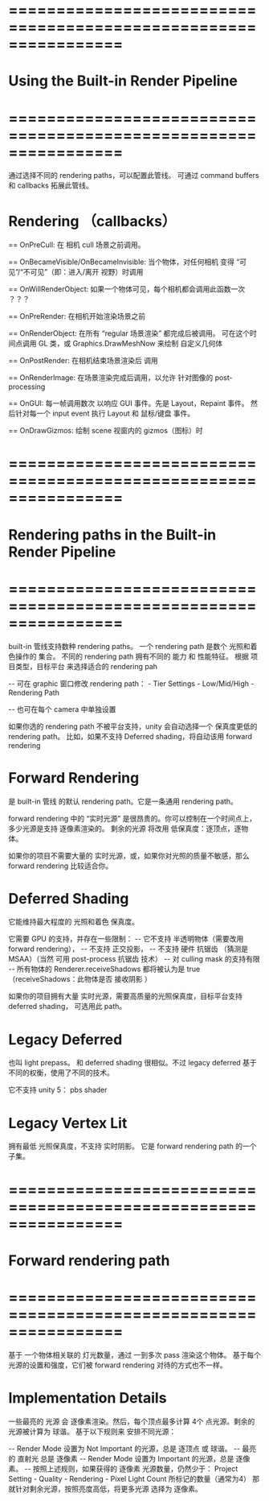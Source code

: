 # ================================================================ #
#        Using the Built-in Render Pipeline
# ================================================================ #

通过选择不同的 rendering paths，可以配置此管线。
可通过 command buffers 和 callbacks 拓展此管线。

# Rendering （callbacks）
== OnPreCull: 
    在 相机 cull 场景之前调用。

== OnBecameVisible/OnBecameInvisible:
    当个物体，对任何相机 变得 “可见”/“不可见”（即：进入/离开 视野）时调用

== OnWillRenderObject:
    如果一个物体可见，每个相机都会调用此函数一次 ？？？

== OnPreRender:
    在相机开始渲染场景之前

== OnRenderObject: 
    在所有 “regular 场景渲染” 都完成后被调用。
    可在这个时间点调用 GL 类，或 Graphics.DrawMeshNow 来绘制 自定义几何体

== OnPostRender: 
    在相机结束场景渲染后 调用

== OnRenderImage: 
    在场景渲染完成后调用，以允许 针对图像的 post-processing

== OnGUI:
    每一帧调用数次 以响应 GUI 事件。先是 Layout，Repaint 事件。
    然后针对每一个 input event 执行 Layout 和 鼠标/键盘 事件。

== OnDrawGizmos:
    绘制 scene 视窗内的 gizmos（图标）时


# ================================================================ #
#     Rendering paths in the Built-in Render Pipeline
# ================================================================ #
built-in 管线支持数种 rendering paths。
一个 rendering path 是数个 光照和着色操作的 集合。
不同的 rendering path 拥有不同的 能力 和 性能特征。
根据 项目类型，目标平台 来选择适合的 rendering pah

-- 可在 graphic 窗口修改 rendering path：
    - Tier Settings - Low/Mid/High - Rendering Path

-- 也可在每个 camera 中单独设置

如果你选的 rendering path 不被平台支持，unity 会自动选择一个 保真度更低的 rendering path。
比如，如果不支持 Deferred shading，将自动该用 forward rendering


# Forward Rendering
是 built-in 管线 的默认 rendering path。它是一条通用 rendering path。

forward rendering 中的 “实时光源” 是很昂贵的。你可以控制在一个时间点上，多少光源是支持 逐像素渲染的。
剩余的光源 将改用 低保真度：逐顶点，逐物体。

如果你的项目不需要大量的 实时光源，或，如果你对光照的质量不敏感，那么 forward rendering 比较适合你。


# Deferred Shading
它能维持最大程度的 光照和着色 保真度。

它需要 GPU 的支持，并存在一些限制：
-- 它不支持 半透明物体（需要改用 forward rendering），
-- 不支持 正交投影，
-- 不支持 硬件 抗锯齿 （猜测是 MSAA）（当然 可用 post-process 抗锯齿 技术）
-- 对 culling mask 的支持有限
-- 所有物体的 Renderer.receiveShadows 都将被认为是 true
    （receiveShadows：此物体是否 接收阴影 ）

如果你的项目拥有大量 实时光源，需要高质量的光照保真度，目标平台支持 deferred shading，
可选用此 path。


# Legacy Deferred
也叫 light prepass。
和 deferred shading 很相似。不过 legacy deferred 基于不同的权衡，使用了不同的技术。

它不支持 unity 5： pbs shader


# Legacy Vertex Lit
拥有最低 光照保真度，不支持 实时阴影。
它是 forward rendering path 的一个 子集。


# ================================================================ #
#     Forward rendering path
# ================================================================ #
基于 一个物体相关联的 灯光数量，通过 一到多次 pass 渲染这个物体。
基于每个光源的设置和强度，它们被 forward rendering 对待的方式也不一样。

# Implementation Details
一些最亮的 光源 会 逐像素渲染。然后，每个顶点最多计算 4个 点光源。剩余的光源被计算为 球谐。
基于以下规则来 安排不同光源：

-- Render Mode 设置为 Not Important 的光源，总是 逐顶点 或 球谐。
-- 最亮的 直射光 总是 逐像素
-- Render Mode 设置为 Important 的光源，总是 逐像素。
-- 按照上述规则，如果获得的 逐像素 光源数量，仍然少于：
    Project Setting - Quality - Rendering - Pixel Light Count 所标记的数量（通常为4）
    那就针对剩余光源，按照亮度高低，将更多光源 选择为 逐像素。











